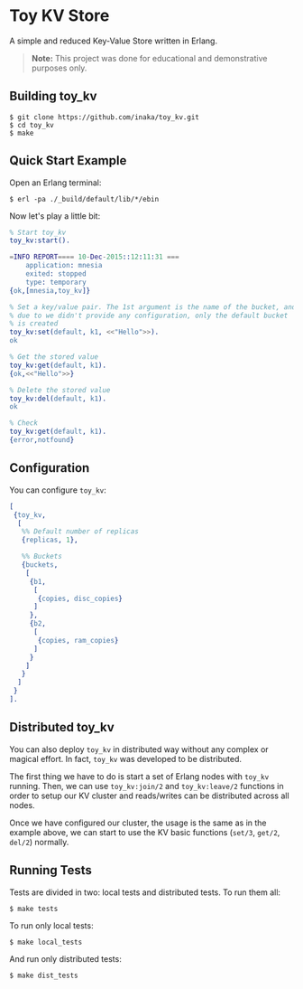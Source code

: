 # Toy KV Store

A simple and reduced Key-Value Store written in Erlang.

> **Note:**
> This project was done for educational and demonstrative purposes only.

## Building toy_kv

    $ git clone https://github.com/inaka/toy_kv.git
    $ cd toy_kv
    $ make

## Quick Start Example

Open an Erlang terminal:

    $ erl -pa ./_build/default/lib/*/ebin

Now let's play a little bit:

```erlang
% Start toy_kv
toy_kv:start().

=INFO REPORT==== 10-Dec-2015::12:11:31 ===
    application: mnesia
    exited: stopped
    type: temporary
{ok,[mnesia,toy_kv]}

% Set a key/value pair. The 1st argument is the name of the bucket, and
% due to we didn't provide any configuration, only the default bucket
% is created
toy_kv:set(default, k1, <<"Hello">>).
ok

% Get the stored value
toy_kv:get(default, k1).
{ok,<<"Hello">>}

% Delete the stored value
toy_kv:del(default, k1).
ok

% Check
toy_kv:get(default, k1).
{error,notfound}
```

## Configuration

You can configure `toy_kv`:

```erlang
[
 {toy_kv,
  [
   %% Default number of replicas
   {replicas, 1},

   %% Buckets
   {buckets,
    [
     {b1,
      [
       {copies, disc_copies}
      ]
     },
     {b2,
      [
       {copies, ram_copies}
      ]
     }
    ]
   }
  ]
 }
].
```

## Distributed toy_kv

You can also deploy `toy_kv` in distributed way without any complex or magical
effort. In fact, `toy_kv` was developed to be distributed.

The first thing we have to do is start a set of Erlang nodes with `toy_kv`
running. Then, we can use `toy_kv:join/2` and `toy_kv:leave/2` functions
in order to setup our KV cluster and reads/writes can be distributed
across all nodes.

Once we have configured our cluster, the usage is the same as in the example
above, we can start to use the KV basic functions (`set/3`, `get/2`, `del/2`)
normally.

## Running Tests

Tests are divided in two: local tests and distributed tests. To run them all:

    $ make tests

To run only local tests:

    $ make local_tests

And run only distributed tests:

    $ make dist_tests
